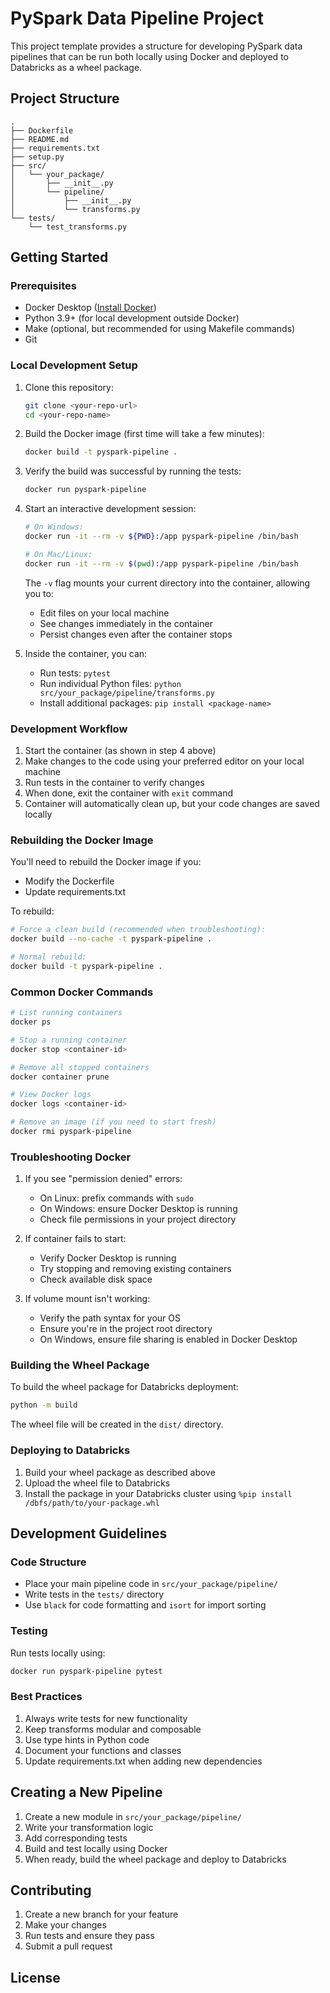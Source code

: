 # PySpark Data Pipeline Project

This project template provides a structure for developing PySpark data pipelines that can be run both locally using Docker and deployed to Databricks as a wheel package.

## Project Structure

```
.
├── Dockerfile
├── README.md
├── requirements.txt
├── setup.py
├── src/
│   └── your_package/
│       ├── __init__.py
│       └── pipeline/
│           ├── __init__.py
│           └── transforms.py
└── tests/
    └── test_transforms.py
```

## Getting Started

### Prerequisites

- Docker Desktop ([Install Docker](https://docs.docker.com/get-docker/))
- Python 3.9+ (for local development outside Docker)
- Make (optional, but recommended for using Makefile commands)
- Git

### Local Development Setup

1. Clone this repository:
   ```bash
   git clone <your-repo-url>
   cd <your-repo-name>
   ```

2. Build the Docker image (first time will take a few minutes):
   ```bash
   docker build -t pyspark-pipeline .
   ```

3. Verify the build was successful by running the tests:
   ```bash
   docker run pyspark-pipeline
   ```

4. Start an interactive development session:
   ```bash
   # On Windows:
   docker run -it --rm -v ${PWD}:/app pyspark-pipeline /bin/bash

   # On Mac/Linux:
   docker run -it --rm -v $(pwd):/app pyspark-pipeline /bin/bash
   ```

   The `-v` flag mounts your current directory into the container, allowing you to:
   - Edit files on your local machine
   - See changes immediately in the container
   - Persist changes even after the container stops

5. Inside the container, you can:
   - Run tests: `pytest`
   - Run individual Python files: `python src/your_package/pipeline/transforms.py`
   - Install additional packages: `pip install <package-name>`

### Development Workflow

1. Start the container (as shown in step 4 above)
2. Make changes to the code using your preferred editor on your local machine
3. Run tests in the container to verify changes
4. When done, exit the container with `exit` command
5. Container will automatically clean up, but your code changes are saved locally

### Rebuilding the Docker Image

You'll need to rebuild the Docker image if you:
- Modify the Dockerfile
- Update requirements.txt

To rebuild:
```bash
# Force a clean build (recommended when troubleshooting):
docker build --no-cache -t pyspark-pipeline .

# Normal rebuild:
docker build -t pyspark-pipeline .
```

### Common Docker Commands

```bash
# List running containers
docker ps

# Stop a running container
docker stop <container-id>

# Remove all stopped containers
docker container prune

# View Docker logs
docker logs <container-id>

# Remove an image (if you need to start fresh)
docker rmi pyspark-pipeline
```

### Troubleshooting Docker

1. If you see "permission denied" errors:
   - On Linux: prefix commands with `sudo`
   - On Windows: ensure Docker Desktop is running
   - Check file permissions in your project directory

2. If container fails to start:
   - Verify Docker Desktop is running
   - Try stopping and removing existing containers
   - Check available disk space

3. If volume mount isn't working:
   - Verify the path syntax for your OS
   - Ensure you're in the project root directory
   - On Windows, ensure file sharing is enabled in Docker Desktop

### Building the Wheel Package

To build the wheel package for Databricks deployment:

```bash
python -m build
```

The wheel file will be created in the `dist/` directory.

### Deploying to Databricks

1. Build your wheel package as described above
2. Upload the wheel file to Databricks
3. Install the package in your Databricks cluster using `%pip install /dbfs/path/to/your-package.whl`

## Development Guidelines

### Code Structure

- Place your main pipeline code in `src/your_package/pipeline/`
- Write tests in the `tests/` directory
- Use `black` for code formatting and `isort` for import sorting

### Testing

Run tests locally using:

```bash
docker run pyspark-pipeline pytest
```

### Best Practices

1. Always write tests for new functionality
2. Keep transforms modular and composable
3. Use type hints in Python code
4. Document your functions and classes
5. Update requirements.txt when adding new dependencies

## Creating a New Pipeline

1. Create a new module in `src/your_package/pipeline/`
2. Write your transformation logic
3. Add corresponding tests
4. Build and test locally using Docker
5. When ready, build the wheel package and deploy to Databricks

## Contributing

1. Create a new branch for your feature
2. Make your changes
3. Run tests and ensure they pass
4. Submit a pull request

## License

